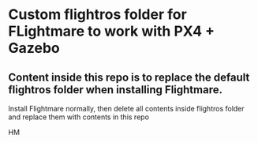 # Custom flightros folder for FLightmare to work with PX4 + Gazebo

## Content inside this repo is to replace the default flightros folder when installing Flightmare.

Install Flightmare normally, then delete all contents inside flightros folder and replace them with contents in this repo

HM
